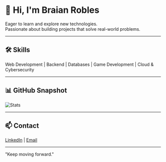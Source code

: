 # 👋 Hi, I'm Braian Robles

Eager to learn and explore new technologies.  
Passionate about building projects that solve real-world problems.  

---

## 🛠 Skills
Web Development | Backend | Databases | Game Development | Cloud & Cybersecurity  

---

## 📊 GitHub Snapshot
![Stats](https://github-readme-stats.vercel.app/api?username=Thisisnotbrai&show_icons=true&theme=tokyonight)

---

## 📫 Contact
[LinkedIn](https://www.linkedin.com/in/braian-robles-752585339) | [Email](mailto:braian.robles26@gmail.com)  

---
"Keep moving forward."  
